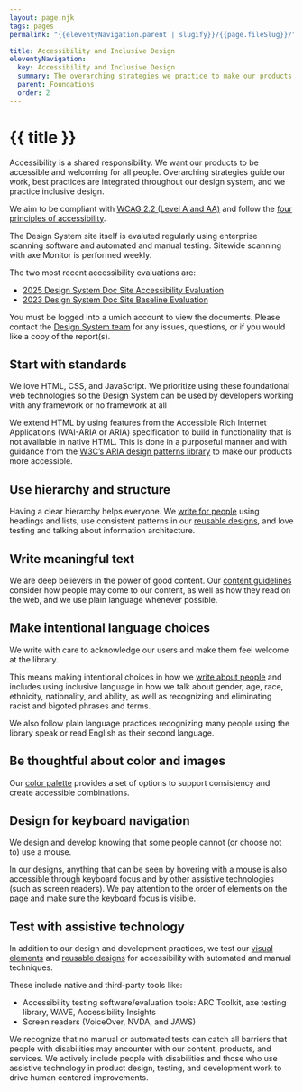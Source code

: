 ```yaml
---
layout: page.njk
tags: pages
permalink: "{{eleventyNavigation.parent | slugify}}/{{page.fileSlug}}/"

title: Accessibility and Inclusive Design
eleventyNavigation:
  key: Accessibility and Inclusive Design
  summary: The overarching strategies we practice to make our products accessible and welcoming for all.
  parent: Foundations
  order: 2
---
```


# {{ title }}

Accessibility is a shared responsibility. We want our products to be accessible and welcoming for all people. Overarching strategies guide our work, best practices are integrated throughout our design system, and we practice inclusive design.

We aim to be compliant with [WCAG 2.2 (Level A and AA)](https://www.w3.org/TR/WCAG22/) and follow the [four principles of accessibility](https://www.w3.org/TR/UNDERSTANDING-WCAG20/intro.html#introduction-fourprincs-head).

The Design System site itself is evaluted regularly using enterprise scanning software and automated and manual testing. Sitewide scanning with axe Monitor is performed weekly.

The two most recent accessibility evaluations are:

- [2025 Design System Doc Site Accessibility Evaluation](https://docs.google.com/document/d/1pZmSr1ILdI99ehR9i3p6gLngnbbZjx5TO8gx1I2Up1Y/edit?usp=sharing)
- [2023 Design System Doc Site Baseline Evaluation](https://docs.google.com/document/d/1Uif72Lqi39U3XfpZuF1-ecBFIWVjymI14IXJJCPMzlA/edit?usp=sharing)

You must be logged into a umich account to view the documents. Please contact the [Design System team](/about/our-team/) for any issues, questions, or if you would like a copy of the report(s).

## Start with standards

​​We love HTML, CSS, and JavaScript. We prioritize using these foundational web technologies so the Design System can be used by developers working with any framework or no framework at all

We extend HTML by using features from the Accessible Rich Internet Applications (WAI-ARIA or ARIA) specification to build in functionality that is not available in native HTML. This is done in a purposeful manner and with guidance from the [W3C’s ARIA design patterns library](https://www.w3.org/TR/wai-aria-practices/examples/) to make our products more accessible.

## Use hierarchy and structure

Having a clear hierarchy helps everyone. We [write for people](/content/writing-for-people/) using headings and lists, use consistent patterns in our [reusable designs](/reusable-designs/), and love testing and talking about information architecture.

## Write meaningful text

We are deep believers in the power of good content. Our [content guidelines](/content/) consider how people may come to our content, as well as how they read on the web, and we use plain language whenever possible.

## Make intentional language choices

We write with care to acknowledge our users and make them feel welcome at the library.

This means making intentional choices in how we [write about people](/content/writing-about-people/) and includes using inclusive language in how we talk about gender, age, race, ethnicity, nationality, and ability, as well as recognizing and eliminating racist and bigoted phrases and terms.

We also follow plain language practices recognizing many people using the library speak or read English as their second language.

## Be thoughtful about color and images

Our [color palette](/visual-elements/color/) provides a set of options to support consistency and create accessible combinations.

## Design for keyboard navigation

We design and develop knowing that some people cannot (or choose not to) use a mouse.

In our designs, anything that can be seen by hovering with a mouse is also accessible through keyboard focus and by other assistive technologies (such as screen readers). We pay attention to the order of elements on the page and make sure the keyboard focus is visible.

## Test with assistive technology

In addition to our design and development practices, we test our [visual elements](/visual-elements/) and [reusable designs](/reusable-designs/) for accessibility with automated and manual techniques.

These include native and third-party tools like:

- Accessibility testing software/evaluation tools: ARC Toolkit, axe testing library, WAVE, Accessibility Insights
- Screen readers (VoiceOver, NVDA, and JAWS)

We recognize that no manual or automated tests can catch all barriers that people with disabilities may encounter with our content, products, and services. We actively include people with disabilities and those who use assistive technology in product design, testing, and development work to drive human centered improvements.
